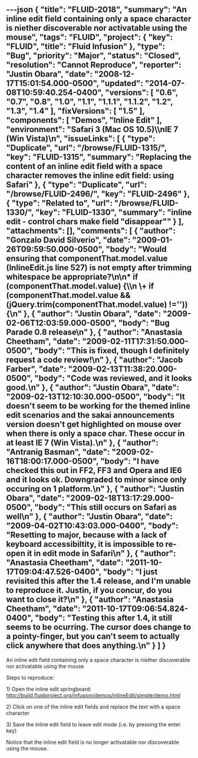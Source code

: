 ---json
{
  "title": "FLUID-2018",
  "summary": "An inline edit field containing only a space character is niether discoverable nor activatable using the mouse",
  "tags": "FLUID",
  "project": {
    "key": "FLUID",
    "title": "Fluid Infusion"
  },
  "type": "Bug",
  "priority": "Major",
  "status": "Closed",
  "resolution": "Cannot Reproduce",
  "reporter": "Justin Obara",
  "date": "2008-12-17T15:01:54.000-0500",
  "updated": "2014-07-08T10:59:40.254-0400",
  "versions": [
    "0.6",
    "0.7",
    "0.8",
    "1.0",
    "1.1",
    "1.1.1",
    "1.1.2",
    "1.2",
    "1.3",
    "1.4"
  ],
  "fixVersions": [
    "1.5"
  ],
  "components": [
    "Demos",
    "Inline Edit"
  ],
  "environment": "Safari 3 (Mac OS 10.5)\\\nIE 7 (Win Vista)\n",
  "issueLinks": [
    {
      "type": "Duplicate",
      "url": "/browse/FLUID-1315/",
      "key": "FLUID-1315",
      "summary": "Replacing the content of an inline edit field with a space character removes the inline edit field: using Safari"
    },
    {
      "type": "Duplicate",
      "url": "/browse/FLUID-2496/",
      "key": "FLUID-2496"
    },
    {
      "type": "Related to",
      "url": "/browse/FLUID-1330/",
      "key": "FLUID-1330",
      "summary": "inline edit - control chars make field \"disappear\""
    }
  ],
  "attachments": [],
  "comments": [
    {
      "author": "Gonzalo David Silverio",
      "date": "2009-01-26T09:59:50.000-0500",
      "body": "Would ensuring that componentThat.model.value (InlineEdit.js line 527)  is not empty after trimming whitespace be appropriate?\n\n* &#x20;              if (componentThat.model.value) {\\\n  \\+                if (componentThat.model.value && (jQuery.trim(componentThat.model.value) !='')){\n"
    },
    {
      "author": "Justin Obara",
      "date": "2009-02-06T12:03:59.000-0500",
      "body": "Bug Parade  0.8 release\n"
    },
    {
      "author": "Anastasia Cheetham",
      "date": "2009-02-11T17:31:50.000-0500",
      "body": "This is fixed, though I definitely request a code review!\n"
    },
    {
      "author": "Jacob Farber",
      "date": "2009-02-13T11:38:20.000-0500",
      "body": "Code was reviewed, and it looks good.\n"
    },
    {
      "author": "Justin Obara",
      "date": "2009-02-13T12:10:30.000-0500",
      "body": "It doesn't seem to be working for the themed inline edit scenarios and the sakai announcements version doesn't get highlighted on mouse over when there is only a space char. These occur in at least IE 7 (Win Vista).\n"
    },
    {
      "author": "Antranig Basman",
      "date": "2009-02-16T18:00:17.000-0500",
      "body": "I have checked this out in FF2, FF3 and Opera and IE6 and it looks ok. Downgraded to minor since only occuring on 1 platform.\n"
    },
    {
      "author": "Justin Obara",
      "date": "2009-02-18T13:17:29.000-0500",
      "body": "This still occurs on Safari as well\n"
    },
    {
      "author": "Justin Obara",
      "date": "2009-04-02T10:43:03.000-0400",
      "body": "Resetting to major, because with a lack of keyboard accessibiltity, it is impossible to re-open it in edit mode in Safari\n"
    },
    {
      "author": "Anastasia Cheetham",
      "date": "2011-10-17T09:04:47.526-0400",
      "body": "I just revisited this after the 1.4 release, and I'm unable to reproduce it. Justin, if you concur, do you want to close it?\n"
    },
    {
      "author": "Anastasia Cheetham",
      "date": "2011-10-17T09:06:54.824-0400",
      "body": "Testing this after 1.4, it still seems to be ocurring. The cursor does change to a pointy-finger, but you can't seem to actually click anywhere that does anything.\n"
    }
  ]
}
---
An inline edit field containing only a space character is niether discoverable nor activatable using the mouse

Steps to reproduce:

1\) Open the inline edit springboard:\
<http://build.fluidproject.org/infusion/demos/inlineEdit/simple/demo.html>

2\) Click on one of the inline edit fields and replace the text with a space character

3\) Save the inline edit field to leave edit mode (i.e. by pressing the enter key)

Notice that the inline edit field is no longer activatable nor discoverable using the mouse.

        